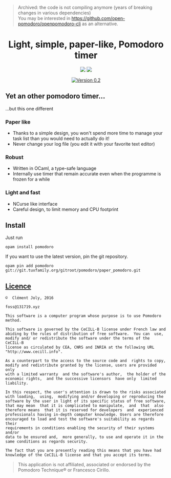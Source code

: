 <!-- insert
---
title: "Light, simple, paper-like, Pomodoro timer"
date: 2021-08-22T04:48:15
---
end_insert -->

> Archived: the code is not compiling anymore (years of breaking changes in various dependencies)     
> You may be interested in https://github.com/open-pomodoro/openpomodoro-cli as an alternative.

<div align="center" class="badges">

<!-- remove -->
# Light, simple, paper-like, Pomodoro timer
<!-- end_remove -->

[![](https://img.shields.io/badge/licence-CeCILL--B-blue.svg)](http://cecill.info/licences/Licence_CeCILL-B_V1-en.html)
[![](https://img.shields.io/badge/opam-pomodoro-orange.svg)](http://opam.ocaml.org/packages/pomodoro/)

[![Version 0.2](https://download.tuxfamily.org/pomodoro/img/v02.png)](https://pomodoro.ml)

</div>

## Yet an other pomodoro timer…

…but this one different

### Paper like

 + Thanks to a simple design, you won't spend more time to manage your task list
   than you would need to actually do it!
 + Never change your log file (you edit it with your favorite text editor)

### Robust

 + Written in OCaml, a type-safe language
 + Internally use timer that remain accurate even when the programme is frozen
   for a while

### Light and fast

 + NCurse like interface
 + Careful design, to limit memory and CPU footprint

## Install

Just run

```
opam install pomodoro
```

If you want to use the latest version, pin the git repository.

```
opam pin add pomodoro git://git.tuxfamily.org/gitroot/pomodoro/paper_pomodoro.git
```

## [Licence](licence.en.html)

```
©  Clément Joly, 2016

foss@131719.xyz

This software is a computer program whose purpose is to use Pomodoro method.

This software is governed by the CeCILL-B license under French law and
abiding by the rules of distribution of free software.  You can  use,
modify and/ or redistribute the software under the terms of the CeCILL-B
license as circulated by CEA, CNRS and INRIA at the following URL
"http://www.cecill.info".

As a counterpart to the access to the source code and  rights to copy,
modify and redistribute granted by the license, users are provided only
with a limited warranty  and the software's author,  the holder of the
economic rights,  and the successive licensors  have only  limited
liability.

In this respect, the user's attention is drawn to the risks associated
with loading,  using,  modifying and/or developing or reproducing the
software by the user in light of its specific status of free software,
that may mean  that it is complicated to manipulate,  and  that  also
therefore means  that it is reserved for developers  and  experienced
professionals having in-depth computer knowledge. Users are therefore
encouraged to load and test the software's suitability as regards their
requirements in conditions enabling the security of their systems and/or
data to be ensured and,  more generally, to use and operate it in the
same conditions as regards security.

The fact that you are presently reading this means that you have had
knowledge of the CeCILL-B license and that you accept its terms.
```

> This application is not affiliated, associated or endorsed by the Pomodoro
> Technique® or Francesco Cirillo.
